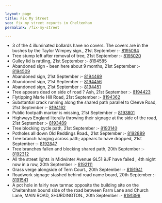 ```yaml
---

layout: page
title: Fix My Street
seo: fix my street reports in Cheltenham
permalink: /fix-my-street

---
```


<!-- fix_marker starts -->

- 3 of the 4 illuminated bollards have no covers. The covers are in the bushes by the Taylor Wimpey sign., 21st September :- [8195064](https://www.fixmystreet.com/report/8195064)
- Tree stump left after removal of tree, 21st September :- [8195020](https://www.fixmystreet.com/report/8195020)
- Gulley lid is rattling, 21st September :- [8194585](https://www.fixmystreet.com/report/8194585)
- Abandoned sign - been here about 9 months, 21st September :- [8194509](https://www.fixmystreet.com/report/8194509)
- Abandoned sign, 21st September :- [8194469](https://www.fixmystreet.com/report/8194469)
- Abandoned sign, 21st September :- [8194456](https://www.fixmystreet.com/report/8194456)
- Abandoned sign, 21st September :- [8194451](https://www.fixmystreet.com/report/8194451)
- Tree appears dead on side of road ? Ash, 21st September :- [8194423](https://www.fixmystreet.com/report/8194423)
- Flytipping Marle Hill Road, 21st September :- [8194362](https://www.fixmystreet.com/report/8194362)
- Substantial crack running along the shared path parallel to Cleeve Road, 21st September :- [8194162](https://www.fixmystreet.com/report/8194162)
- Public footpath marker is missing, 21st September :- [8193801](https://www.fixmystreet.com/report/8193801)
- Highways England literally throwing their signage at the side of the road, 21st September :- [8193489](https://www.fixmystreet.com/report/8193489)
- Tree blocking cycle path, 21st September :- [8193140](https://www.fixmystreet.com/report/8193140)
- Potholes all down Old Reddings Road., 21st September :- [8192889](https://www.fixmystreet.com/report/8192889)
- Tree branch hanging across path; appears to have dropped, 21st September :- [8192847](https://www.fixmystreet.com/report/8192847)
- Tree branches fallen and blocking shared path, 20th September :- [8192312](https://www.fixmystreet.com/report/8192312)
- All the street lights in Midwinter Avenue GL51 9JF have failed , 4th night now in a row, 20th September :- [8192111](https://www.fixmystreet.com/report/8192111)
- Grass verge alongside of Tern Court., 20th September :- [8191941](https://www.fixmystreet.com/report/8191941)
- Roadwork signage stashed behind road name board, 20th September :- [8191541](https://www.fixmystreet.com/report/8191541)
- A pot hole in fairly new tarmac opposite the building site on the Cheltenham bound side of the road between Farm Lane and Church Lane, MAIN ROAD, SHURDINGTON., 20th September :- [8191399](https://www.fixmystreet.com/report/8191399)

<!-- fix_marker ends -->